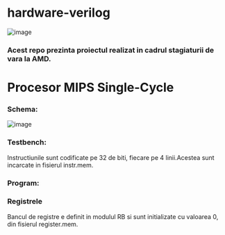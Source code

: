 # hardware-verilog


![image](https://github.com/lukapopovici/hardware-verilog/assets/128390767/7b151820-4728-4370-9163-92e97e472653)
### Acest repo prezinta proiectul realizat in cadrul stagiaturii de vara la AMD.

# Procesor MIPS Single-Cycle

### Schema:
![image](https://github.com/user-attachments/assets/77c247d3-f416-4c5c-bc4b-4ff94cec89c3)

### Testbench:
Instructiunile sunt codificate pe 32 de biti, fiecare pe 4 linii.Acestea sunt incarcate in fisierul instr.mem.

### Program: 

### Registrele

Bancul de registre e definit in modulul RB si sunt initializate cu valoarea 0, din fisierul register.mem. 
